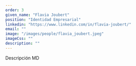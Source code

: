 ```yaml
---
order: 3
given_name: "Flavia Joubert"
position: "Identidad Empresarial"
linkedin: "https://www.linkedin.com/in/flavia-joubert/"
email: ""
image: "/images/people/flavia_joubert.jpeg"
imageCss: ""
description: ""
---
```


Descripción MD